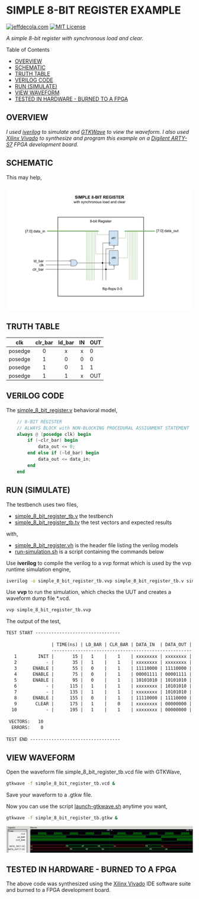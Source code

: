 # SIMPLE 8-BIT REGISTER EXAMPLE

[![jeffdecola.com](https://img.shields.io/badge/website-jeffdecola.com-blue)](https://jeffdecola.com)
[![MIT License](https://img.shields.io/:license-mit-blue.svg)](https://jeffdecola.mit-license.org)

_A simple 8-bit register with synchronous load and clear._

Table of Contents

* [OVERVIEW](https://github.com/JeffDeCola/my-verilog-examples/tree/master/sequential-logic/registers/simple_8_bit_register#overview)
* [SCHEMATIC](https://github.com/JeffDeCola/my-verilog-examples/tree/master/sequential-logic/registers/simple_8_bit_register#schematic)
* [TRUTH TABLE](https://github.com/JeffDeCola/my-verilog-examples/tree/master/sequential-logic/registers/simple_8_bit_register#truth-table)
* [VERILOG CODE](https://github.com/JeffDeCola/my-verilog-examples/tree/master/sequential-logic/registers/simple_8_bit_register#verilog-code)
* [RUN (SIMULATE)](https://github.com/JeffDeCola/my-verilog-examples/tree/master/sequential-logic/registers/simple_8_bit_register#run-simulate)
* [VIEW WAVEFORM](https://github.com/JeffDeCola/my-verilog-examples/tree/master/sequential-logic/registers/simple_8_bit_register#view-waveform)
* [TESTED IN HARDWARE - BURNED TO A FPGA](https://github.com/JeffDeCola/my-verilog-examples/tree/master/sequential-logic/registers/simple_8_bit_register#tested-in-hardware---burned-to-a-fpga)

## OVERVIEW

_I used
[iverilog](https://github.com/JeffDeCola/my-cheat-sheets/tree/master/hardware/tools/simulation/iverilog-cheat-sheet)
to simulate and
[GTKWave](https://github.com/JeffDeCola/my-cheat-sheets/tree/master/hardware/tools/simulation/gtkwave-cheat-sheet)
to view the waveform. I also used
[Xilinx Vivado](https://github.com/JeffDeCola/my-cheat-sheets/tree/master/hardware/tools/synthesis/xilinx-vivado-cheat-sheet)
to synthesize and program this example on a
[Digilent ARTY-S7](https://github.com/JeffDeCola/my-cheat-sheets/tree/master/hardware/development/fpga-development-boards/digilent-arty-s7-cheat-sheet)
FPGA development board._

## SCHEMATIC

This may help,

![IMAGE - simple-8-bit-register.svg - IMAGE](../../../docs/pics/sequential-logic/simple-8-bit-register.svg)

## TRUTH TABLE

| clk       | clr_bar | ld_bar | IN    | OUT    |
|:---------:|:-------:|:------:|:-----:|:-------|
| posedge   | 0       | x      | x     | 0      |
| posedge   | 1       | 0      | 0     | 0      |
| posedge   | 1       | 0      | 1     | 1      |
| posedge   | 1       | 1      | x     | OUT    |

## VERILOG CODE

The
[simple_8_bit_register.v](https://github.com/JeffDeCola/my-verilog-examples/blob/master/sequential-logic/registers/simple_8_bit_register/simple_8_bit_register.v)
behavioral model,

```verilog
    // 8-BIT REGISTER
    // ALWAYS BLOCK with NON-BLOCKING PROCEDURAL ASSIGNMENT STATEMENT
    always @ (posedge clk) begin
        if (~clr_bar) begin
            data_out <= 0;
        end else if (~ld_bar) begin
            data_out <= data_in;
        end
    end
```

## RUN (SIMULATE)

The testbench uses two files,

* [simple_8_bit_register_tb.v](https://github.com/JeffDeCola/my-verilog-examples/blob/master/sequential-logic/registers/simple_8_bit_register/simple_8_bit_register_tb.v)
  the testbench
* [simple_8_bit_register_tb.tv](https://github.com/JeffDeCola/my-verilog-examples/blob/master/sequential-logic/registers/simple_8_bit_register/simple_8_bit_register_tb.tv)
  the test vectors and expected results

with,

* [simple_8_bit_register.vh](https://github.com/JeffDeCola/my-verilog-examples/blob/master/sequential-logic/registers/simple_8_bit_register/simple_8_bit_register.vh)
  is the header file listing the verilog models
* [run-simulation.sh](https://github.com/JeffDeCola/my-verilog-examples/blob/master/sequential-logic/registers/simple_8_bit_register/run-simulation.sh)
  is a script containing the commands below

Use **iverilog** to compile the verilog to a vvp format
which is used by the vvp runtime simulation engine,

```bash
iverilog -o simple_8_bit_register_tb.vvp simple_8_bit_register_tb.v simple_8_bit_register.vh
```

Use **vvp** to run the simulation, which checks the UUT
and creates a waveform dump file *.vcd.

```bash
vvp simple_8_bit_register_tb.vvp
```

The output of the test,

```text
TEST START --------------------------------

                 | TIME(ns) | LD_BAR | CLR_BAR | DATA_IN  | DATA_OUT |
                 -----------------------------------------------------
   1        INIT |       15 |   1    |    1    | xxxxxxxx | xxxxxxxx |
   2           - |       35 |   1    |    1    | xxxxxxxx | xxxxxxxx |
   3      ENABLE |       55 |   0    |    1    | 11110000 | 11110000 |
   4      ENABLE |       75 |   0    |    1    | 00001111 | 00001111 |
   5      ENABLE |       95 |   0    |    1    | 10101010 | 10101010 |
   6           - |      115 |   1    |    1    | xxxxxxxx | 10101010 |
   7           - |      135 |   1    |    1    | xxxxxxxx | 10101010 |
   8      ENABLE |      155 |   0    |    1    | 11110000 | 11110000 |
   9       CLEAR |      175 |   1    |    0    | xxxxxxxx | 00000000 |
  10           - |      195 |   1    |    1    | xxxxxxxx | 00000000 |

 VECTORS:   10
  ERRORS:    0

TEST END ----------------------------------
```

## VIEW WAVEFORM

Open the waveform file simple_8_bit_register_tb.vcd file with GTKWave,

```bash
gtkwave -f simple_8_bit_register_tb.vcd &
```

Save your waveform to a .gtkw file.

Now you can use the script
[launch-gtkwave.sh](https://github.com/JeffDeCola/my-verilog-examples/blob/master/launch-GTKWave-script/launch-gtkwave.sh)
anytime you want,

```bash
gtkwave -f simple_8_bit_register_tb.gtkw &
```

![simple_8_bit_register-waveform.jpg](../../../docs/pics/sequential-logic/simple_8_bit_register-waveform.jpg)

## TESTED IN HARDWARE - BURNED TO A FPGA

The above code was synthesized using the
[Xilinx Vivado](https://github.com/JeffDeCola/my-cheat-sheets/tree/master/hardware/tools/synthesis/xilinx-vivado-cheat-sheet)
IDE software suite and burned to a FPGA development board.
